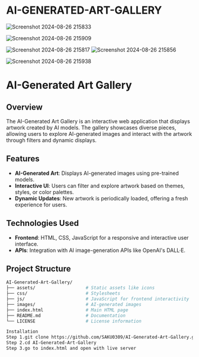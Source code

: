 # AI-GENERATED-ART-GALLERY




![Screenshot 2024-08-26 215833](https://github.com/user-attachments/assets/d0dd544d-75f8-4908-b5f0-bff6880af144)




![Screenshot 2024-08-26 215909](https://github.com/user-attachments/assets/288e8635-3fa9-4207-a322-47edcffa0237)


![Screenshot 2024-08-26 215817](https://github.com/user-attachments/assets/6ba6a17c-dfac-43a7-8af4-1334e25970ab)
![Screenshot 2024-08-26 215856](https://github.com/user-attachments/assets/ef1dcc3c-e641-4e99-8815-22432590ec55)


![Screenshot 2024-08-26 215938](https://github.com/user-attachments/assets/d7e54ec6-81e3-4c53-a2f5-d121a6621436)



# AI-Generated Art Gallery

## Overview
The AI-Generated Art Gallery is an interactive web application that displays artwork created by AI models. The gallery showcases diverse pieces, allowing users to explore AI-generated images and interact with the artwork through filters and dynamic displays.

## Features
- **AI-Generated Art**: Displays AI-generated images using pre-trained models.
- **Interactive UI**: Users can filter and explore artwork based on themes, styles, or color palettes.
- **Dynamic Updates**: New artwork is periodically loaded, offering a fresh experience for users.

## Technologies Used
- **Frontend**: HTML, CSS, JavaScript for a responsive and interactive user interface.
- **APIs**:  Integration with AI image-generation APIs like OpenAI's DALL·E.

## Project Structure
```bash
AI-Generated-Art-Gallery/
├── assets/                   # Static assets like icons
├── css/                      # Stylesheets
├── js/                       # JavaScript for frontend interactivity
├── images/                   # AI-generated images
├── index.html                # Main HTML page
├── README.md                 # Documentation
└── LICENSE                   # License information

Installation
Step 1.git clone https://github.com/SAKU0309/AI-Generated-Art-Gallery.git
Step 2.cd AI-Generated-Art-Gallery
Step 3.go to index.html and open with live server

